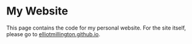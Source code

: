 # My Website

This page contains the code for my personal website. For the site itself, please go to [elliotmillington.github.io](elliotmillington.github.io).
